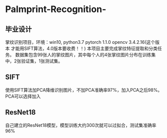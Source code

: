 # Palmprint-Recognition-
## 毕业设计
掌纹识别项目，环境：win10, python3.7 pytorch 1.1.0  opencv 3.4.2.16(这个版本 才能用SIFT算法，4.0版本要收费！！)
本项目主要完成掌纹特征提取和分类任务。 数据集包含99张人的掌纹图片，其中每个人的4张掌纹图片分布在训练集中，2张验证集，1张测试集。 

## SIFT
使用SIFT算法加PCA降维识别图片，不加PCA准确率97%，加入PCA之后98%。
PCA可以选择加入

## ResNet18
自己建立的ResNet18模型，模型训练大约300次就可以过拟合，测试集准确率96%
